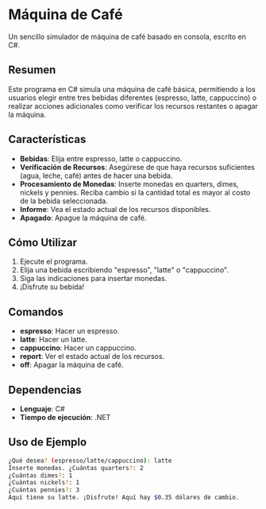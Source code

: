  # Máquina de Café

Un sencillo simulador de máquina de café basado en consola, escrito en C#.

## Resumen

Este programa en C# simula una máquina de café básica, permitiendo a los usuarios elegir entre tres bebidas diferentes (espresso, latte, cappuccino) o realizar acciones adicionales como verificar los recursos restantes o apagar la máquina.

## Características

- **Bebidas**: Elija entre espresso, latte o cappuccino.
- **Verificación de Recursos**: Asegúrese de que haya recursos suficientes (agua, leche, café) antes de hacer una bebida.
- **Procesamiento de Monedas**: Inserte monedas en quarters, dimes, nickels y pennies. Reciba cambio si la cantidad total es mayor al costo de la bebida seleccionada.
- **Informe**: Vea el estado actual de los recursos disponibles.
- **Apagado**: Apague la máquina de café.

## Cómo Utilizar

1. Ejecute el programa.
2. Elija una bebida escribiendo "espresso", "latte" o "cappuccino".
3. Siga las indicaciones para insertar monedas.
4. ¡Disfrute su bebida!

## Comandos

- **espresso**: Hacer un espresso.
- **latte**: Hacer un latte.
- **cappuccino**: Hacer un cappuccino.
- **report**: Ver el estado actual de los recursos.
- **off**: Apagar la máquina de café.

## Dependencias

- **Lenguaje**: C#
- **Tiempo de ejecución**: .NET

## Uso de Ejemplo

```bash
¿Qué desea? (espresso/latte/cappuccino): latte
Inserte monedas. ¿Cuántas quarters?: 2
¿Cuántas dimes?: 1
¿Cuántas nickels?: 1
¿Cuántas pennies?: 3
Aquí tiene su latte. ¡Disfrute! Aquí hay $0.35 dólares de cambio.
```
